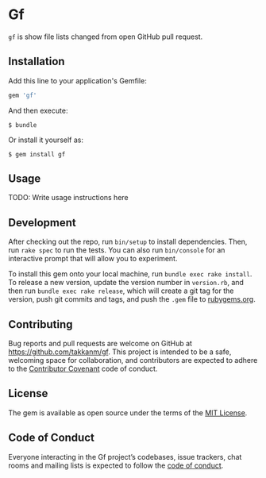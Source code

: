 # Gf

`gf` is show file lists changed from open GitHub pull request.

## Installation

Add this line to your application's Gemfile:

```ruby
gem 'gf'
```

And then execute:

    $ bundle

Or install it yourself as:

    $ gem install gf

## Usage

TODO: Write usage instructions here

## Development

After checking out the repo, run `bin/setup` to install dependencies. Then, run `rake spec` to run the tests. You can also run `bin/console` for an interactive prompt that will allow you to experiment.

To install this gem onto your local machine, run `bundle exec rake install`. To release a new version, update the version number in `version.rb`, and then run `bundle exec rake release`, which will create a git tag for the version, push git commits and tags, and push the `.gem` file to [rubygems.org](https://rubygems.org).  
## Contributing

Bug reports and pull requests are welcome on GitHub at https://github.com/takkanm/gf. This project is intended to be a safe, welcoming space for collaboration, and contributors are expected to adhere to the [Contributor Covenant](http://contributor-covenant.org) code of conduct.

## License

The gem is available as open source under the terms of the [MIT License](http://opensource.org/licenses/MIT).

## Code of Conduct

Everyone interacting in the Gf project’s codebases, issue trackers, chat rooms and mailing lists is expected to follow the [code of conduct](https://github.comtakkanm/gf/blob/master/CODE_OF_CONDUCT.md).
